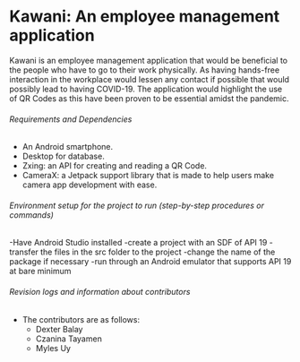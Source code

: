 # Kawani: An employee management application

Kawani is an employee management application that would be beneficial to the people who have to go to their work physically. As having hands-free interaction in the workplace would lessen any contact if possible that would possibly lead to having COVID-19. The application would highlight the use of QR Codes as this have been proven to be essential amidst the pandemic.

###### Requirements and Dependencies
- An Android smartphone.
- Desktop for database.
- Zxing: an API for creating and reading a QR Code.
- CameraX: a Jetpack support library that is made to help users make camera app development with ease. 

###### Environment setup for the project to run (step-by-step procedures or commands)
-Have Android Studio installed 
-create a project with an SDF of API 19 
-transfer the files in the src folder to the project
-change the name of the package if necessary
-run through an Android emulator that supports API 19 at bare minimum


###### Revision logs and information about contributors

- The contributors are as follows:
  - Dexter Balay
  - Czanina Tayamen
  - Myles Uy
